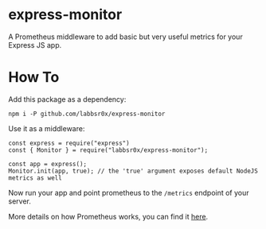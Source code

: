 # express-monitor
A Prometheus middleware to add basic but very useful metrics for your Express JS app.

# How To

Add this package as a dependency:

```
npm i -P github.com/labbsr0x/express-monitor
```

Use it as a middleware:

```
const express = require("express")
const { Monitor } = require("labbsr0x/express-monitor");

const app = express();
Monitor.init(app, true); // the 'true' argument exposes default NodeJS metrics as well
```

Now run your app and point prometheus to the `/metrics` endpoint of your server.

More details on how Prometheus works, you can find it [here](https://medium.com/ibm-ix/white-box-your-metrics-now-895a9e9d34ec).


